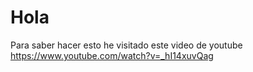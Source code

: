 # Hola
Para saber hacer esto he visitado este video de youtube https://www.youtube.com/watch?v=_hI14xuvQag 
